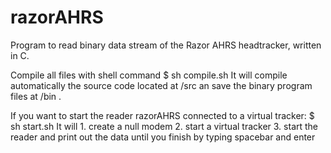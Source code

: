 # razorAHRS
Program to read binary data stream of the Razor AHRS headtracker, written in C.

Compile all files with shell command
	$ sh compile.sh
It will compile automatically the source code located at /src an save the binary program files at /bin .

If you want to start the reader razorAHRS connected to a virtual tracker:
	$ sh start.sh
It will 
	1. create a null modem
	2. start a virtual tracker
	3. start the reader and print out the data until you finish by typing spacebar and enter
